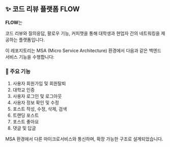 ## ✨ 코드 리뷰 플랫폼 FLOW

**FLOW**는 

코드 리뷰와 질의응답, 팔로우 기능, 커피챗을 통해 대학생과 현업자 간의 네트워킹을 제공하는 플랫폼입니다.

이 레포지토리는 MSA (Micro Service Architecture) 환경에서 다음과 같은 백엔드 서비스 기능을 수행합니다:

### 🚀 주요 기능

1. 사용자 회원가입 및 회원탈퇴
2. 대학교 인증
3. 사용자 로그인 및 로그아웃
4. 사용자 정보 확인 및 수정
5. 포스트 작성, 수정, 삭제, 검색
6. 트랜딩 포스트
7. 포스트 좋아요
8. 댓글 및 답글

MSA 환경에서 다른 마이크로서비스와 통신하며, 확장 가능한 구조로 설계되었습니다.
